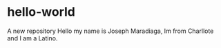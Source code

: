 # hello-world
A new repository
Hello my name is Joseph Maradiaga, Im from Charllote and I am a Latino. 
